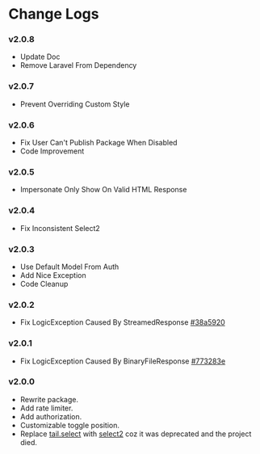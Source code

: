# Change Logs

### v2.0.8

- Update Doc
- Remove Laravel From Dependency

### v2.0.7

- Prevent Overriding Custom Style

### v2.0.6

- Fix User Can't Publish Package When Disabled
- Code Improvement

### v2.0.5

- Impersonate Only Show On Valid HTML Response

### v2.0.4

- Fix Inconsistent Select2

### v2.0.3

- Use Default Model From Auth
- Add Nice Exception
- Code Cleanup

### v2.0.2

- Fix LogicException Caused By StreamedResponse [#38a5920](https://github.com/OctopyID/LaraPersonate/commit/38a592077bb546912d46e17b9a60a84b6d4607ce)

### v2.0.1

- Fix LogicException Caused By BinaryFileResponse [#773283e](https://github.com/OctopyID/LaraPersonate/commit/773283e40eac247e909bbc0b8fe3f56d461a129f)

### v2.0.0

- Rewrite package.
- Add rate limiter.
- Add authorization.
- Customizable toggle position.
- Replace [tail.select](https://www.npmjs.com/package/tail.select) with [select2](https://select2.org/) coz it was deprecated and the project died.
